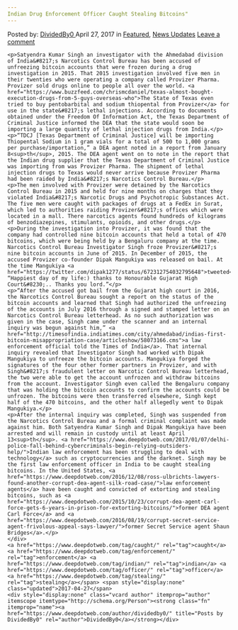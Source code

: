 ```yaml
---
Indian Drug Enforcement Officer Caught Stealing Bitcoins"
---
```

<article class="post-listing post-19417 post type-post status-publish format-standard has-post-thumbnail hentry  tag-caught tag-enforcement tag-indian tag-officer tag-stealing">
    <div class="post-inner">
        <span>Posted by: <a href="https://www.deepdotweb.com/author/dividedby0/" title="">DividedBy0 </a></span>
    <span>April 27, 2017</span>
    <span>in <a href="https://www.deepdotweb.com/category/deepdot-news/" rel="category tag">Featured</a>, <a href="https://www.deepdotweb.com/category/news-updates/" rel="category tag">News Updates</a></span>
    <span><a href="https://www.deepdotweb.com/2017/04/27/indian-drug-enforcement-officer-caught-stealing-bitcoins/#respond">Leave a comment</a></span>
    </p>
    <div class="clear"></div>
    
    <p>Satyendra Kumar Singh an investigator with the Ahmedabad division of India&#8217;s Narcotics Control Bureau has been accused of unfreezing bitcoin accounts that were frozen during a drug investigation in 2015. That 2015 investigation involved five men in their twenties who were operating a company called Provizer Pharma. Provizer sold drugs online to people all over the world. <a href="https://www.buzzfeed.com/chrismcdaniel/texas-almost-bought-execution-drugs-from-5-guys-overseas-who">The State of Texas even tried to buy pentobarbital and sodium thiopental from Provizer</a> for use in the state&#8217;s lethal injections. According to documents obtained under the Freedom Of Information Act, the Texas Department of Criminal Justice informed the DEA that the state would soon be importing a large quantity of lethal injection drugs from India.</p>
    <p>“TDCJ [Texas Department of Criminal Justice] will be importing Thiopental Sodium in 1 gram vials for a total of 500 to 1,000 grams per purchase/importation,” a DEA agent noted in a report from January 8<sup>th</sup>, 2015. The DEA agent went on to note in the report that the Indian drug supplier that the Texas Department of Criminal Justice was importing from was Provizer Pharma. The shipment of lethal injection drugs to Texas would never arrive because Provizer Pharma had been raided by India&#8217;s Narcotics Control Bureau.</p>
    <p>The men involved with Provizer were detained by the Narcotics Control Bureau in 2015 and held for nine months on charges that they violated India&#8217;s Narcotic Drugs and Psychotropic Substances Act. The five men were caught with packages of drugs at a FedEx in Surat, which led to authorities raiding Provizer&#8217;s offices which were located in a mall. There narcotics agents found hundreds of kilograms of benzodiazepines, stimulants, opioids, and other drugs.</p>
    <p>During the investigation into Provizer, it was found that the company had controlled nine bitcoin accounts that held a total of 470 bitcoins, which were being held by a Bengaluru company at the time. Narcotics Control Bureau Investigator Singh froze Provizer&#8217;s nine bitcoin accounts in June of 2015. In December of 2015, the accused Provizer co-founder Dipak Mangukiya was released on bail. At the time Mangukiya <a href="https://twitter.com/dipak1277/status/672312754032795648">tweeted</a>, “Happiest day of my life:) thanks to Honourable Gujarat High Court&#8230;.. Thanks you lord.”</p>
    <p>“After the accused got bail from the Gujarat high court in 2016, the Narcotics Control Bureau sought a report on the status of the bitcoin accounts and learned that Singh had authorized the unfreezing of the accounts in July 2016 through a signed and stamped letter on an Narcotics Control Bureau letterhead. As no such authorization was given in the case, Singh came under the scanner and an internal inquiry was begun against him,” <a href="http://timesofindia.indiatimes.com/city/ahmedabad/indias-first-bitcoin-misappropriation-case/articleshow/58073166.cms">a law enforcement official told the Times of India</a>. That internal inquiry revealed that Investigator Singh had worked with Dipak Mangukiya to unfreeze the bitcoin accounts. Mangukiya forged the signatures of the four other former partners in Provizer, and with Singh&#8217;s fraudulent letter on Narcotic Control Bureau letterhead, the two were able to get the account unfrozen and withdraw bitcoins from the account. Investigator Singh even called the Bengaluru company that was holding the bitcoin accounts to confirm the accounts could be unfrozen. The bitcoins were then transferred elsewhere, Singh kept half of the 470 bitcoins, and the other half allegedly went to Dipak Mangukiya.</p>
    <p>After the internal inquiry was completed, Singh was suspended from the Narcotics Control Bureau and a formal criminal complaint was made against him. Both Satyendra Kumar Singh and Dipak Mangukiya have been arrested and will remain in custody until at least April 13<sup>th</sup>. <a href="https://www.deepdotweb.com/2017/01/07/delhi-police-fall-behind-cybercriminals-begin-relying-outsiders-help/">Indian law enforcement has been struggling to deal with technology</a> such as cryptocurrencies and the darknet. Singh may be the first law enforcement officer in India to be caught stealing bitcoins. In the United States, <a href="https://www.deepdotweb.com/2016/12/08/ross-ulbrichts-lawyers-found-another-corrupt-dea-agent-silk-road-case/">law enforcement agents</a> have been caught and convicted of extorting and stealing bitcoins, such as <a href="https://www.deepdotweb.com/2015/10/23/corrupt-dea-agent-carl-force-gets-6-years-in-prison-for-extorting-bitcoins/">former DEA agent Carl Force</a> and <a href="https://www.deepdotweb.com/2016/08/19/corrupt-secret-service-agent-frivolous-appeal-says-lawyer/">former Secret Service agent Shaun Bridges</a>.</p>
    </div>
    <a href="https://www.deepdotweb.com/tag/caught/" rel="tag">caught</a>  <a href="https://www.deepdotweb.com/tag/enforcement/" rel="tag">enforcement</a> <a href="https://www.deepdotweb.com/tag/indian/" rel="tag">indian</a> <a href="https://www.deepdotweb.com/tag/officer/" rel="tag">officer</a> <a href="https://www.deepdotweb.com/tag/stealing/" rel="tag">stealing</a></span> <span style="display:none" class="updated">2017-04-27</span>
    <div style="display:none" class="vcard author" itemprop="author" itemscope itemtype="http://schema.org/Person"><strong class="fn" itemprop="name"><a href="https://www.deepdotweb.com/author/dividedby0/" title="Posts by DividedBy0" rel="author">DividedBy0</a></strong></div>
    
